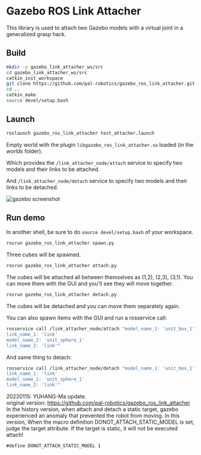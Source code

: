 # Gazebo ROS Link Attacher
This library is used to attach two Gazebo models with a virtual joint in a generalized grasp hack.

## Build
```bash
mkdir -p gazebo_link_attacher_ws/src
cd gazebo_link_attacher_ws/src
catkin_init_workspace
git clone https://github.com/pal-robotics/gazebo_ros_link_attacher.git
cd ..
catkin_make
source devel/setup.bash
```

## Launch
```bash
roslaunch gazebo_ros_link_attacher test_attacher.launch
```

Empty world with the plugin `libgazebo_ros_link_attacher.so` loaded (in the *worlds* folder).

Which provides the `/link_attacher_node/attach` service to specify two models and their links to be attached.

And `/link_attacher_node/detach` service to specify two models and their links to be detached.

![gazebo screenshot](ss.png)

## Run demo
In another shell, be sure to do `source devel/setup.bash` of your workspace.
```bash
rosrun gazebo_ros_link_attacher spawn.py
```

Three cubes will be spawned.
```bash
rosrun gazebo_ros_link_attacher attach.py
```

The cubes will be attached all between themselves as (1,2), (2,3), (3,1). You can move them with the GUI and you'll see they will move together.
```bash
rosrun gazebo_ros_link_attacher detach.py
```

The cubes will be detached and you can move them separately again.

You can also spawn items with the GUI and run a rosservice call:
```bash
rosservice call /link_attacher_node/attach "model_name_1: 'unit_box_1'
link_name_1: 'link'
model_name_2: 'unit_sphere_1'
link_name_2: 'link'"
```

And same thing to detach:
```bash
rosservice call /link_attacher_node/detach "model_name_1: 'unit_box_1'
link_name_1: 'link'
model_name_2: 'unit_sphere_1'
link_name_2: 'link'"
```

20220115: YUHANG-Ma update. \
original version:
https://github.com/pal-robotics/gazebo_ros_link_attacher
In the history version, when attach and detach a static target, gazebo experienced an anomaly that prevented the robot from moving.
In this version, When the macro definition DONOT_ATTACH_STATIC_MODEL is set, judge the target attribute. If the target is static, it will not be executed attach!
```
#define DONOT_ATTACH_STATIC_MODEL 1
```
